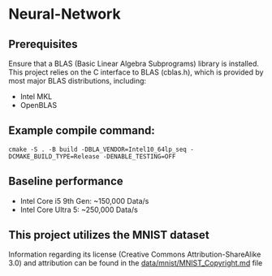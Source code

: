 # Neural-Network

## Prerequisites
Ensure that a BLAS (Basic Linear Algebra Subprograms) library is installed. This project relies on the C interface to BLAS (cblas.h), which is provided by most major BLAS distributions, including:
- Intel MKL
- OpenBLAS

## Example compile command:
```
cmake -S . -B build -DBLA_VENDOR=Intel10_64lp_seq -DCMAKE_BUILD_TYPE=Release -DENABLE_TESTING=OFF
```
## Baseline performance
- Intel Core i5 9th Gen: ~150,000 Data/s
- Intel Core Ultra 5: ~250,000 Data/s

## This project utilizes the **MNIST dataset**
Information regarding its license (Creative Commons Attribution-ShareAlike 3.0) and attribution can be found in the [data/mnist/MNIST_Copyright.md](data/mnist/MNIST_Copyright.md) file
